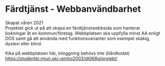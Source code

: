 # Färdtjänst - Webbanvändbarhet
Skapat våren 2021
<br>
Projektet gick ut på att skapa en färdtjänstwebbsida som hanterar bokningar åt en kommun/företag. Webbplatsen ska uppfylla minst AA enligt DOS samt gå att använda med funktionsvarianter som exempel skakig, dyslexi eller blind.

Kika på webbplatsen här, inloggning behövs inte (hårdkodat)
https://studenter.miun.se/~emho2003/dt068g/projekt/